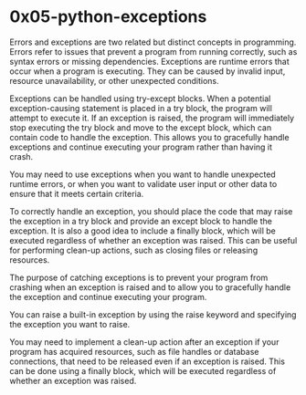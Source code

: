 # 0x05-python-exceptions

Errors and exceptions are two related but distinct concepts in programming. Errors refer to issues that prevent a program from running correctly, such as syntax errors or missing dependencies. Exceptions are runtime errors that occur when a program is executing. They can be caused by invalid input, resource unavailability, or other unexpected conditions.

Exceptions can be handled using try-except blocks. When a potential exception-causing statement is placed in a try block, the program will attempt to execute it. If an exception is raised, the program will immediately stop executing the try block and move to the except block, which can contain code to handle the exception. This allows you to gracefully handle exceptions and continue executing your program rather than having it crash.

You may need to use exceptions when you want to handle unexpected runtime errors, or when you want to validate user input or other data to ensure that it meets certain criteria.

To correctly handle an exception, you should place the code that may raise the exception in a try block and provide an except block to handle the exception. It is also a good idea to include a finally block, which will be executed regardless of whether an exception was raised. This can be useful for performing clean-up actions, such as closing files or releasing resources.

The purpose of catching exceptions is to prevent your program from crashing when an exception is raised and to allow you to gracefully handle the exception and continue executing your program.

You can raise a built-in exception by using the raise keyword and specifying the exception you want to raise.

You may need to implement a clean-up action after an exception if your program has acquired resources, such as file handles or database connections, that need to be released even if an exception is raised. This can be done using a finally block, which will be executed regardless of whether an exception was raised.

